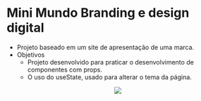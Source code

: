 # Mini Mundo Branding e design digital
* Projeto baseado em um site de apresentação de uma marca.
* Objetivos
  * Projeto desenvolvido para praticar o desenvolvimento de componentes com props.
  * O uso do useState, usado para alterar o tema da página.
<div align="center">
    <img src="https://github.com/DaniAkira/practice-react/blob/master/gifs/mini-mundo.gif">
</div>
